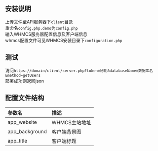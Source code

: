 ## 安装说明  
上传文件至API服务器下`client`目录  
重命名`config.php.demo`为`config.php`  
输入WHMCS服务器配置信息及客户端信息  
whmcs配置文件可见WHMCS安装目录下`configuration.php`
## 测试
访问`https://domain/client/server.php?token=秘钥&databaseName=数据库名&method=getUsers`  
部署成功则返回json
## 配置文件结构
|参数名|描述|
|:-|:-|
|app_website|WHMCS主站地址|
|app_background|客户端背景图|
|app_title|客户端标题|